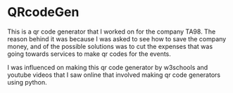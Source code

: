 # QRcodeGen

This is a qr code generator that I worked on for the company TA98. The reason behind it was because I was asked to see how to save the company money, and of the possible solutions was to cut the expenses that was going towards services to make qr codes for the events. 

I was influenced on making this qr code generator by w3schools and youtube videos that I saw online that involved making qr code generators using python. 
